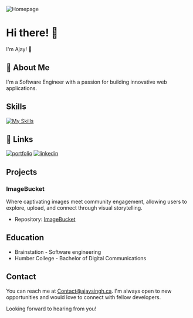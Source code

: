 


![Homepage](https://i.imgur.com/4Fv5kz2.gif)



# Hi there! 👋


I'm Ajay! 👋


## 🚀 About Me
I'm a Software Engineer with a passion for building innovative web applications. 

## Skills
[![My Skills](https://skillicons.dev/icons?i=html,css,sass,js,ts,react,nodejs,nextjs,express,mysql,mongodb,vscode,postgres)](https://skillicons.dev)


## 🔗 Links
[![portfolio](https://img.shields.io/badge/my_portfolio-000?style=for-the-badge&logo=ko-fi&logoColor=white)](https://www.ajaysingh.ca//)
[![linkedin](https://img.shields.io/badge/linkedin-0A66C2?style=for-the-badge&logo=linkedin&logoColor=white)](https://www.linkedin.com/in/singhajay//)


## Projects

### ImageBucket

Where captivating images meet community engagement, allowing users to explore, upload, and connect through visual storytelling.

- Repository: [ImageBucket](https://github.com/KappaTrooper/Imagebucket-frontend)






## Education

- Brainstation - Software engineering
- Humber College - Bachelor of Digital Communications

## Contact

You can reach me at Contact@ajaysingh.ca. I'm always open to new opportunities and would love to connect with fellow developers.

Looking forward to hearing from you!

